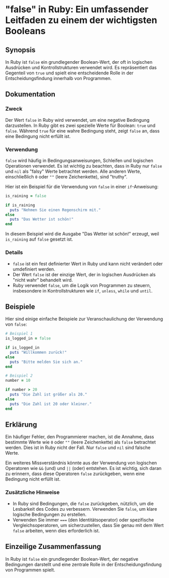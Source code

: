 <!--
Meta Description: # "false" in Ruby: Ein umfassender Leitfaden zu einem der wichtigsten Booleans ## Synopsis In Ruby ist `false` ein grundlegender Boolean-Wert, der oft...
Meta Keywords: false, ist, ruby, der, und
-->

# "false" in Ruby: Ein umfassender Leitfaden zu einem der wichtigsten Booleans

## Synopsis
In Ruby ist `false` ein grundlegender Boolean-Wert, der oft in logischen Ausdrücken und Kontrollstrukturen verwendet wird. Es repräsentiert das Gegenteil von `true` und spielt eine entscheidende Rolle in der Entscheidungsfindung innerhalb von Programmen.

## Dokumentation
### Zweck
Der Wert `false` in Ruby wird verwendet, um eine negative Bedingung darzustellen. In Ruby gibt es zwei spezielle Werte für Boolean: `true` und `false`. Während `true` für eine wahre Bedingung steht, zeigt `false` an, dass eine Bedingung nicht erfüllt ist.

### Verwendung
`false` wird häufig in Bedingungsanweisungen, Schleifen und logischen Operationen verwendet. Es ist wichtig zu beachten, dass in Ruby nur `false` und `nil` als "falsy" Werte betrachtet werden. Alle anderen Werte, einschließlich `0` oder `""` (leere Zeichenkette), sind "truthy".

Hier ist ein Beispiel für die Verwendung von `false` in einer `if`-Anweisung:

```ruby
is_raining = false

if is_raining
  puts "Nehmen Sie einen Regenschirm mit."
else
  puts "Das Wetter ist schön!"
end
```

In diesem Beispiel wird die Ausgabe "Das Wetter ist schön!" erzeugt, weil `is_raining` auf `false` gesetzt ist.

### Details
- `false` ist ein fest definierter Wert in Ruby und kann nicht verändert oder umdefiniert werden.
- Der Wert `false` ist der einzige Wert, der in logischen Ausdrücken als "nicht wahr" behandelt wird.
- Ruby verwendet `false`, um die Logik von Programmen zu steuern, insbesondere in Kontrollstrukturen wie `if`, `unless`, `while` und `until`.

## Beispiele
Hier sind einige einfache Beispiele zur Veranschaulichung der Verwendung von `false`:

```ruby
# Beispiel 1
is_logged_in = false

if is_logged_in
  puts "Willkommen zurück!"
else
  puts "Bitte melden Sie sich an."
end

# Beispiel 2
number = 10

if number > 20
  puts "Die Zahl ist größer als 20."
else
  puts "Die Zahl ist 20 oder kleiner."
end
```

## Erklärung
Ein häufiger Fehler, den Programmierer machen, ist die Annahme, dass bestimmte Werte wie `0` oder `""` (leere Zeichenkette) als `false` betrachtet werden. Dies ist in Ruby nicht der Fall. Nur `false` und `nil` sind falsche Werte. 

Ein weiteres Missverständnis könnte aus der Verwendung von logischen Operatoren wie `&&` (und) und `||` (oder) entstehen. Es ist wichtig, sich daran zu erinnern, dass diese Operatoren `false` zurückgeben, wenn eine Bedingung nicht erfüllt ist. 

### Zusätzliche Hinweise
- In Ruby sind Bedingungen, die `false` zurückgeben, nützlich, um die Lesbarkeit des Codes zu verbessern. Verwenden Sie `false`, um klare logische Bedingungen zu erstellen.
- Verwenden Sie immer `===` (den Identitätsoperator) oder spezifische Vergleichsoperatoren, um sicherzustellen, dass Sie genau mit dem Wert `false` arbeiten, wenn dies erforderlich ist.

## Einzeilige Zusammenfassung
In Ruby ist `false` ein grundlegender Boolean-Wert, der negative Bedingungen darstellt und eine zentrale Rolle in der Entscheidungsfindung von Programmen spielt.